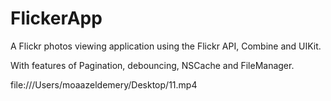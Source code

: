 # FlickerApp
A Flickr photos viewing application using the Flickr API, Combine and UIKit.

With features of Pagination, debouncing, NSCache and FileManager.


file:///Users/moaazeldemery/Desktop/11.mp4
